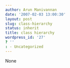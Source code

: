 ```yaml
---
author: Arun Manivannan
date: '2007-02-03 13:00:30'
layout: post
slug: class-hierarchy
status: inherit
title: class hierarchy
wordpress_id: '27'
? ''
: - Uncategorized
---
```


None

